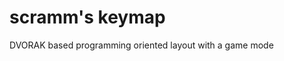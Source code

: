scramm's keymap
==============

DVORAK based programming oriented layout with a game mode

[ez]: https://ergodox-ez.com/